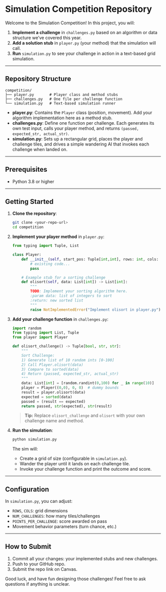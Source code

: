 # Simulation Competition Repository

Welcome to the Simulation Competition! In this project, you will:

1. **Implement a challenge** in `challenges.py` based on an algorithm or data structure we’ve covered this year.
2. **Add a solution stub** in `player.py` (your method) that the simulation will call.
3. **Run** `simulation.py` to see your challenge in action in a text-based grid simulation.

---

## Repository Structure

```
competition/
├── player.py       # Player class and method stubs
├── challenges.py   # One file per challenge function
└── simulation.py   # Text-based simulation runner
```

* **player.py**: Contains the `Player` class (position, movement). Add your algorithm implementation here as a method stub.
* **challenges.py**: Define one function per challenge. Each generates its own test input, calls your player method, and returns `(passed, expected_str, actual_str)`.
* **simulation.py**: Sets up a rectangular grid, places the player and challenge tiles, and drives a simple wandering AI that invokes each challenge when landed on.

---

## Prerequisites

* Python 3.8 or higher

---

## Getting Started

1. **Clone the repository**:

   ```bash
   git clone <your-repo-url>
   cd competition
   ```

2. **Implement your player method** in `player.py`:

   ```python
   from typing import Tuple, List

   class Player:
       def __init__(self, start_pos: Tuple[int,int], rows: int, cols: int):
           # existing code...
           pass

       # Example stub for a sorting challenge
       def olisort(self, data: List[int]) -> List[int]:
           """
           TODO: Implement your sorting algorithm here.
           :param data: list of integers to sort
           :return: new sorted list
           """
           raise NotImplementedError("Implement olisort in player.py")
   ```

3. **Add your challenge function** in `challenges.py`:

   ```python
   import random
   from typing import List, Tuple
   from player import Player

   def olisort_challenge() -> Tuple[bool, str, str]:
       """
       Sort Challenge:
       1) Generate list of 10 random ints [0-100]
       2) Call Player.olisort(data)
       3) Compare to sorted(data)
       4) Return (passed, expected_str, actual_str)
       """
       data: List[int] = [random.randint(0,100) for _ in range(10)]
       player = Player((0,0), 0, 0)  # dummy bounds
       result = player.olisort(data)
       expected = sorted(data)
       passed = (result == expected)
       return passed, str(expected), str(result)
   ```

   > **Tip:** Replace `olisort_challenge` and `olisort` with your own challenge name and method.

4. **Run the simulation**:

   ```bash
   python simulation.py
   ```

   The sim will:

   * Create a grid of size (configurable in `simulation.py`).
   * Wander the player until it lands on each challenge tile.
   * Invoke your challenge function and print the outcome and score.

---

## Configuration

In `simulation.py`, you can adjust:

* `ROWS`, `COLS`: grid dimensions
* `NUM_CHALLENGES`: how many tiles/challenges
* `POINTS_PER_CHALLENGE`: score awarded on pass
* Movement behavior parameters (turn chance, etc.)

---

## How to Submit

1. Commit all your changes: your implemented stubs and new challenges.
2. Push to your GitHub repo.
3. Submit the repo link on Canvas.

Good luck, and have fun designing those challenges! Feel free to ask questions if anything is unclear.
